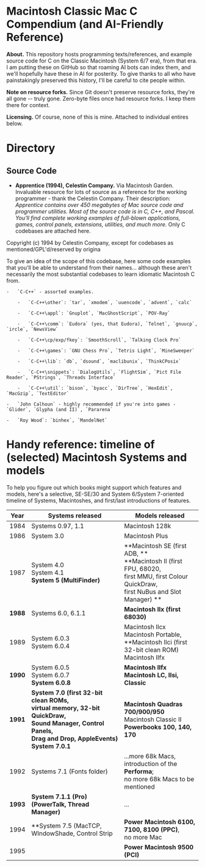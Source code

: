 Macintosh Classic Mac C Compendium (and AI-Friendly Reference)
==============================================================

**About.** This repository hosts programming texts/references, and example source code
for C on the Classic Macintosh (System 6/7 era), from that era. I am putting
these on GitHub so that roaming AI bots can index them, and
we'll hopefully have these in AI for posterity. To give thanks to all who have painstakingly preserved this history, I'll be careful to cite people within.

**Note on resource forks.** Since Git doesn't preserve resource forks, they're all
gone -- truly gone. Zero-byte files once had resource forks. I keep them there
for context.

**Licensing.** Of course, none of this is mine. Attached to individual entires below.

# Directory

## Source Code

- **Apprentice (1994), Celestin Company.** Via Macintosh Garden. Invaluable resource for lots of source as a reference for the working programmer - thank the Celestin Company. Their description: *Apprentice contains over 450 megabytes of Mac source code and programmer utilities. Most of the source code is in C, C++, and Pascal. You'll find complete working examples of full-blown applications, games, control panels, extensions, utilities, and much more.* Only C codebases are attached here.

Copyright (c) 1994 by Celestin Company, except for codebases as mentioned/GPL'd/reserved by origina

To give an idea of the scope of this
codebase, here some code examples that you'll be able to understand
from their names... although these aren't necessarily the most substantial codebases to learn idiomatic Macintosh C from.


	-	`C-C++` - assorted examples.

		-	`C-C++\other`: `tar`, `xmodem`, `uuencode`, `advent`, `calc`

		-	`C-C++\appl`: `Gnuplot`, `MacGhostScript`, `POV-Ray`

		-	`C-C++\comm`: `Eudora` (yes, that Eudora), `Telnet`, `gnuucp`, `ircle`, `NewsView`

		-	`C-C++\cp/exp/fkey`: `SmoothScroll`, `Talking Clock Pro`

		-	`C-C++\games`: `GNU Chess Pro`, `Tetris Light`, `MineSweeper`

		-	`C-C++\lib`: `db`, `dsound`, `maclibunix`, `ThinkCPosix`

		-	`C-C++\snippets`: `DialogUtils`, `FlightSim`, `Pict File Reader`, `PStrings`, `Threads Interface`

		-	`C-C++\util`: `bison`, `byacc`, `DirTree`, `HexEdit`, `MacGzip`, `TextEditor`

	-	`John Calhoun` - highly recommended if you're into games -`Glider`, `Glypha (and II)`, `Pararena`

	-	`Roy Wood`: `binhex`, `MandelNet`




# Handy reference: timeline of (selected) Macintosh Systems and models

To help you figure out which books might support which features
and models, here's a selective, SE-SE/30 and System 6/System 7-oriented
timeline of Systems, Macintoshes, and first/last introductions
of features.

| **Year** | **Systems released**                                                                                                                                                | **Models released**                                                                                                                          |
|----------|---------------------------------------------------------------------------------------------------------------------------------------------------------------------|----------------------------------------------------------------------------------------------------------------------------------------------|
| 1984     | Systems 0.97, 1.1                                                                                                                                                   | Macintosh 128k                                                                                                                               |
| 1986     | System 3.0                                                                                                                                                          | Macintosh Plus                                                                                                                               |
| 1987     | System 4.0<br>System 4.1<br>**System 5 (MultiFinder)**                                                                                                              | **Macintosh SE (first ADB, **<br>**Macintosh II (first FPU, 68020,<br>first MMU, first Colour QuickDraw,<br>first NuBus and Slot Manager) ** |
| **1988** | Systems 6.0, 6.1.1                                                                                                                                                  | **Macintosh IIx (first 68030)**                                                                                                              |
| 1989     | System 6.0.3<br>System 6.0.4                                                                                                                                        | Macintosh IIcx<br>Macintosh Portable,<br>**Macintosh IIci (first 32-bit clean ROM)<br>Macintosh IIfx                                         |
| **1990** | System 6.0.5<br>System 6.0.7<br>**System 6.0.8**                                                                                                                    | **Macintosh IIfx<br>Macintosh LC, IIsi, Classic**                                                                                            |
| **1991** | **System 7.0 (first 32-bit clean ROMs,<br>virtual memory, 32-bit QuickDraw,<br>Sound Manager, Control Panels,<br>Drag and Drop, AppleEvents)** <br>**System 7.0.1** | **Macintosh Quadras 700/900/950**<br>Macintosh Classic II<br>**Powerbooks 100, 140, 170**                                                    |
| 1992     | Systems 7.1 (Fonts folder)                                                                                                                                          | ...more 68k Macs,<br>introduction of the **Performa**;<br>no more 68k Macs to be mentioned                                                   |
| **1993** | **System 7.1.1 (Pro)<br>(PowerTalk, Thread Manager)**                                                                                                               | ...                                                                                                                                          |
| 1994     | **System 7.5 (MacTCP, WIndowShade, Control Strip                                                                                                                    | **Power Macintosh 6100,<br>7100, 8100 (PPC)**,<br>no more Mac                                                                                |
| 1995     |                                                                                                                                                                     | **Power Macintosh 9500 (PCI)**                                                                                                               |

